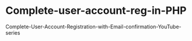 # Complete-user-account-reg-in-PHP
Complete-User-Account-Registration-with-Email-confirmation-YouTube-series
